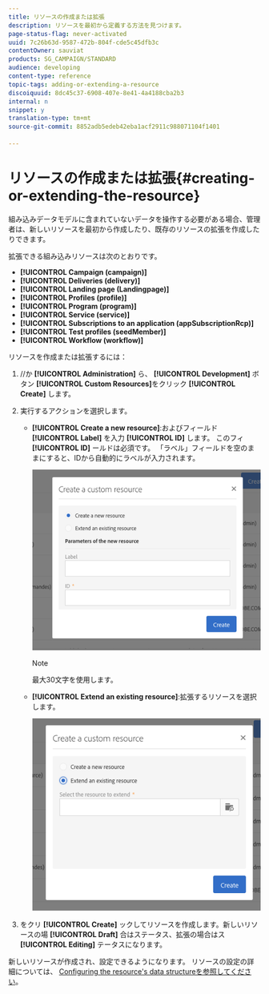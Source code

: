 ```yaml
---
title: リソースの作成または拡張
description: リソースを最初から定義する方法を見つけます。
page-status-flag: never-activated
uuid: 7c26b63d-9587-472b-804f-cde5c45dfb3c
contentOwner: sauviat
products: SG_CAMPAIGN/STANDARD
audience: developing
content-type: reference
topic-tags: adding-or-extending-a-resource
discoiquuid: 8dc45c37-6908-407e-8e41-4a4188cba2b3
internal: n
snippet: y
translation-type: tm+mt
source-git-commit: 8852adb5edeb42eba1acf2911c988071104f1401

---
```



# リソースの作成または拡張{#creating-or-extending-the-resource}

組み込みデータモデルに含まれていないデータを操作する必要がある場合、管理者は、新しいリソースを最初から作成したり、既存のリソースの拡張を作成したりできます。

拡張できる組み込みリソースは次のとおりです。

* **[!UICONTROL Campaign (campaign)]**
* **[!UICONTROL Deliveries (delivery)]**
* **[!UICONTROL Landing page (Landingpage)]**
* **[!UICONTROL Profiles (profile)]**
* **[!UICONTROL Program (program)]**
* **[!UICONTROL Service (service)]**
* **[!UICONTROL Subscriptions to an application (appSubscriptionRcp)]**
* **[!UICONTROL Test profiles (seedMember)]**
* **[!UICONTROL Workflow (workflow)]**

リソースを作成または拡張するには：

1. //か **[!UICONTROL Administration]** ら、 **[!UICONTROL Development]** ボタン **[!UICONTROL Custom Resources]**&#x200B;をクリック **[!UICONTROL Create]** します。
1. 実行するアクションを選択します。

   * **[!UICONTROL Create a new resource]**:およびフィールド **[!UICONTROL Label]** を入力 **[!UICONTROL ID]** します。 このフィ **[!UICONTROL ID]** ールドは必須です。 「ラベル」フィールドを空のままにすると、IDから自動的にラベルが入力されます。

      ![](assets/schema_extension_2.png)

      >[!NOTE]
      >
      >最大30文字を使用します。

   * **[!UICONTROL Extend an existing resource]**:拡張するリソースを選択します。

      ![](assets/schema_extension_10.png)

1. をクリ **[!UICONTROL Create]** ックしてリソースを作成します。新しいリソースの場 **[!UICONTROL Draft]** 合はステータス、拡張の場合はス **[!UICONTROL Editing]** テータスになります。

新しいリソースが作成され、設定できるようになります。 リソースの設定の詳細については、 [Configuring the resource&#39;s data structureを参照してください](../../developing/using/configuring-the-resource-s-data-structure.md)。
